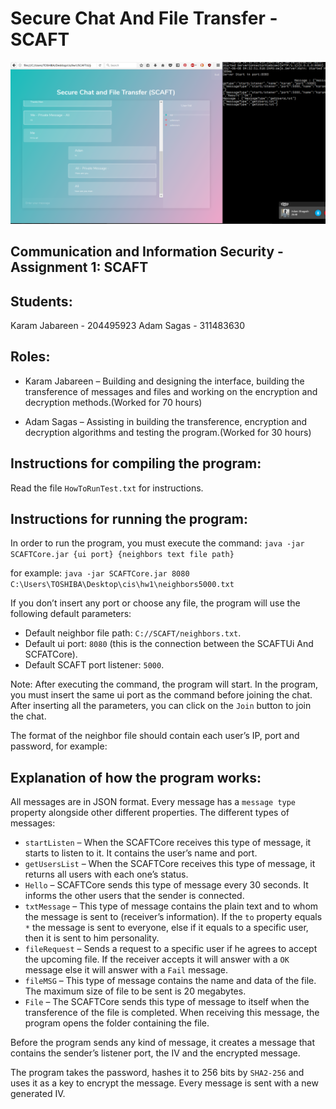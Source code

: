 # Secure Chat And File Transfer - SCAFT
![Secure Chat And File Transfer](/TestSpace/chat.png)
## Communication and Information Security - Assignment 1: SCAFT

## Students:
 Karam Jabareen - 204495923
 Adam Sagas - 311483630


## Roles:

* Karam Jabareen – Building and designing the interface, building the transference of messages and files and working on the encryption and decryption methods.(Worked for 70 hours)

* Adam Sagas – Assisting in building the transference, encryption and decryption algorithms and testing the program.(Worked for 30 hours)





## Instructions for compiling the program:
Read the file `HowToRunTest.txt` for instructions.

## Instructions for running the program:
In order to run the program, you must execute the command:
`java -jar SCAFTCore.jar {ui port} {neighbors text file path} `

for example:
`java -jar SCAFTCore.jar 8080 C:\Users\TOSHIBA\Desktop\cis\hw1\neighbors5000.txt`

If you don’t insert any port or choose any file, the program will use the following default parameters:
*	Default neighbor file path: `C://SCAFT/neighbors.txt`.
*	Default ui port: `8080` (this is the connection between the SCAFTUi And SCFATCore).
*	Default SCAFT port listener: `5000`.

Note: After executing the command, the program will start. In the program, you must insert the same ui port as the command before joining the chat.
After inserting all the parameters, you can click on the `Join` button to join the chat.
 

The format of the neighbor file should contain each user’s IP, port and password, for example:
 




## Explanation of how the program works:

All messages are in JSON format. Every message has a `message type` property alongside other different properties.
The different types of messages:
*	`startListen` – When the SCAFTCore receives this type of message, it starts to listen to it. It contains the user’s name and port.
*	`getUsersList` – When the SCAFTCore receives this type of message, it returns all users with each one’s status.
*	`Hello` – SCAFTCore sends this type of message every 30 seconds. It informs the other users that the sender is connected.
*	`txtMessage` – This type of message contains the plain text and to whom the message is sent to (receiver’s information). If the `to` property equals `*` the message is sent to everyone, else if it equals to a specific user, then it is sent to him personality.
*	`fileRequest` – Sends a request to a specific user if he agrees to accept the upcoming file. If the receiver accepts it will answer with a ``OK`` message else it will answer with a ``Fail`` message.
*	`fileMSG` – This type of message contains the name and data of the file. The maximum size of file to be sent is 20 megabytes.
*	`File` – The SCAFTCore sends this type of message to itself when the transference of the file is completed. When receiving this message, the program opens the folder containing the file.

Before the program sends any kind of message, it creates a message that contains the sender’s listener port, the IV and the encrypted message.

The program takes the password, hashes it to 256 bits by `SHA2-256` and uses it as a key to encrypt the message. Every message is sent with a new generated IV.
